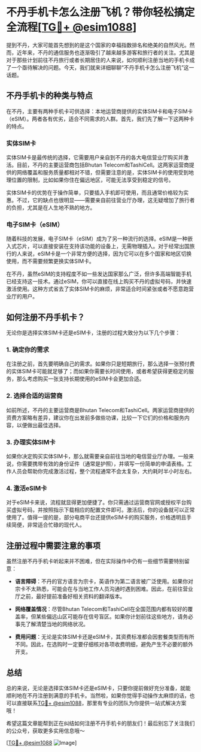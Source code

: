 # 不丹手机卡怎么注册飞机？带你轻松搞定全流程[[TG💪+ @esim1088](https://t.me/s/esim1088)]

提到不丹，大家可能首先想到的是这个国家的幸福指数排名和绝美的自然风光。然而，近年来，不丹的通信服务也逐渐吸引了越来越多游客和旅行者的关注。尤其是对于那些计划前往不丹旅行或者长期居住的人来说，如何顺利注册当地的手机卡成了一个亟待解决的问题。今天，我们就来详细聊聊“不丹手机卡怎么注册飞机”这一话题。

## 不丹手机卡的种类与特点

在不丹，主要有两种手机卡可供选择：本地运营商提供的实体SIM卡和电子SIM卡（eSIM）。两者各有优劣，适合不同需求的人群。首先，我们先了解一下这两种卡的特点。

### 实体SIM卡

实体SIM卡是最传统的选择，它需要用户亲自到不丹的各大电信营业厅购买并激活。目前，不丹的主要运营商包括Bhutan Telecom和TashiCell。这两家运营商提供的网络覆盖和服务质量都相对不错，但需要注意的是，实体SIM卡的使用受到地理位置的限制，比如如果你住在偏远地区，可能无法享受到稳定的信号。

实体SIM卡的优势在于操作简单，只要插入手机即可使用，而且通常价格较为实惠。不过，它的缺点也很明显——需要亲自前往营业厅办理，这无疑增加了旅行者的负担，尤其是在人生地不熟的地方。

### 电子SIM卡（eSIM）

随着科技的发展，电子SIM卡（eSIM）成为了另一种流行的选择。eSIM是一种嵌入式芯片，可以直接安装在支持该功能的设备上，无需物理插入。对于经常出国旅行的人来说，eSIM卡是一个非常方便的选择，因为它可以在多个国家和地区切换使用，而不需要频繁更换实体SIM卡。

在不丹，虽然eSIM的支持程度不如一些发达国家那么广泛，但许多高端智能手机已经支持这一技术。通过eSIM，你可以直接在线上购买不丹的虚拟号码，并快速激活使用。这种方式省去了实体SIM卡的麻烦，非常适合时间紧张或者不愿意跑营业厅的用户。

## 如何注册不丹手机卡？

无论你是选择实体SIM卡还是eSIM卡，注册的过程大致分为以下几个步骤：

### 1. 确定你的需求

在注册之前，首先要明确自己的需求。如果你只是短期旅行，那么选择一张预付费的实体SIM卡可能就足够了；而如果你需要长时间使用，或者希望获得更稳定的服务，那么考虑购买一张支持长期使用的eSIM卡会更加合适。

### 2. 选择合适的运营商

如前所述，不丹的主要运营商是Bhutan Telecom和TashiCell。两家运营商提供的资费方案略有差异，建议你在出发前多做些功课，比较一下它们的价格和服务内容，以便做出最佳选择。

### 3. 办理实体SIM卡

如果你决定购买实体SIM卡，那么就需要亲自前往当地的电信营业厅办理。一般来说，你需要携带有效的身份证件（通常是护照），并填写一份简单的申请表格。工作人员会帮助你完成激活过程，整个流程通常不会太复杂，大约耗时半小时左右。

### 4. 激活eSIM卡

对于eSIM卡来说，流程就显得更加便捷了。你只需通过运营商官网或授权平台购买虚拟号码，并按照指示下载相应的配置文件即可。激活后，你的设备就可以正常使用了。值得一提的是，部分电商平台还提供eSIM卡的购买服务，价格透明且手续简便，非常适合忙碌的现代人。

## 注册过程中需要注意的事项

虽然注册不丹手机卡听起来并不困难，但在实际操作中仍有一些细节需要特别留意：

- **语言障碍**：不丹的官方语言为宗卡，英语作为第二语言被广泛使用。如果你对宗卡不太熟悉，可能会在与当地工作人员沟通时遇到困难。因此，在前往营业厅之前，最好提前准备好相关资料的翻译版本。
  
- **网络覆盖情况**：尽管Bhutan Telecom和TashiCell在全国范围内都有较好的覆盖率，但某些偏远山区可能存在信号盲区。如果你计划前往这些地方，请务必事先了解清楚当地的网络状况。

- **费用问题**：无论是实体SIM卡还是eSIM卡，其资费标准都会因套餐类型而有所不同。因此，在选购时一定要仔细核对各项收费明细，避免产生不必要的额外开支。

## 总结

总的来说，无论是选择实体SIM卡还是eSIM卡，只要你提前做好充分准备，就能顺利地在不丹注册到满意的手机卡。当然啦，如果你觉得手动操作太麻烦的话，也可以直接联系[TG💪+ @esim1088](https://t.me/s/esim1088)，那里有专业的团队为你提供一站式解决方案哦！

希望这篇文章能帮到正在纠结如何注册不丹手机卡的朋友们！最后别忘了关注我们的公众号，获取更多实用信息哦～

[[TG💪+ @esim1088](https://t.me/s/esim1088) ![Image](https://i.postimg.cc/4NQfJmqS/Snipaste-2025-05-13-00-14-12.png)]